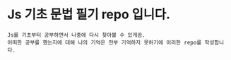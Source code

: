 

<!-- Heading -->

# Js 기초 문법 필기 repo 입니다.


<!-- Body -->

```
Js를 기초부터 공부하면서 나중에 다시 찾아볼 수 있게끔.  
어떠한 공부를 했는지에 대해 나의 기억은 전부 기억하지 못하기에 이러한 repo를 작성합니다.
```



